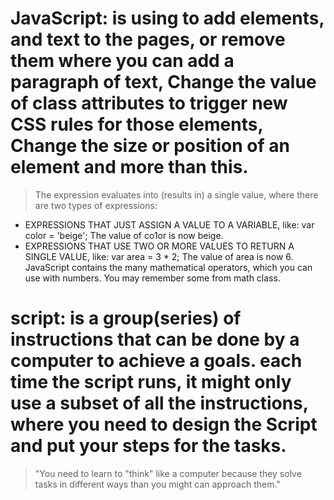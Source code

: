 # JavaScript: is using  to add elements, and text to the pages, or remove them where you can add a paragraph of text, Change the value of class attributes to trigger new CSS rules for those elements, Change the size or position of an element and more than this.


>The expression evaluates into (results in) a single value, where there are two types of expressions:
* EXPRESSIONS THAT JUST ASSIGN A VALUE TO A VARIABLE, like: var color = 'beige'; The value of co1or is now beige.
* EXPRESSIONS THAT USE TWO OR MORE VALUES TO RETURN A SINGLE VALUE, like: var area = 3 * 2; The value of area is now 6.
JavaScript contains the many mathematical operators, which you can use with numbers. You may remember some from math class. 

# script: is a group(series) of instructions that can be done by a computer to achieve a goals. each time the script runs, it might only use a subset of all the instructions, where you need to design the Script and put your steps for the tasks.
 > 
 > "You need to learn to "think" like a computer because they solve tasks in different ways than you might can approach them."


